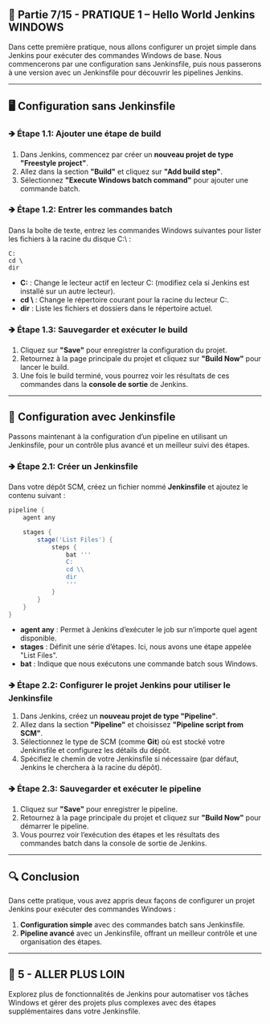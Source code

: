 ## 📝 Partie 7/15 - PRATIQUE 1 – Hello World Jenkins WINDOWS

Dans cette première pratique, nous allons configurer un projet simple dans Jenkins pour exécuter des commandes Windows de base. Nous commencerons par une configuration sans Jenkinsfile, puis nous passerons à une version avec un Jenkinsfile pour découvrir les pipelines Jenkins.

---

## 🖥️ Configuration sans Jenkinsfile

### 🡺 **Étape 1.1: Ajouter une étape de build**
1. Dans Jenkins, commencez par créer un **nouveau projet de type "Freestyle project"**.
2. Allez dans la section **"Build"** et cliquez sur **"Add build step"**.
3. Sélectionnez **"Execute Windows batch command"** pour ajouter une commande batch.

### 🡺 **Étape 1.2: Entrer les commandes batch**
Dans la boîte de texte, entrez les commandes Windows suivantes pour lister les fichiers à la racine du disque C:\ :

```batch
C:
cd \
dir
```

- **C:** : Change le lecteur actif en lecteur C: (modifiez cela si Jenkins est installé sur un autre lecteur).
- **cd \\** : Change le répertoire courant pour la racine du lecteur C:.
- **dir** : Liste les fichiers et dossiers dans le répertoire actuel.

### 🡺 **Étape 1.3: Sauvegarder et exécuter le build**
1. Cliquez sur **"Save"** pour enregistrer la configuration du projet.
2. Retournez à la page principale du projet et cliquez sur **"Build Now"** pour lancer le build.
3. Une fois le build terminé, vous pourrez voir les résultats de ces commandes dans la **console de sortie** de Jenkins.

---

## 📝 Configuration avec Jenkinsfile

Passons maintenant à la configuration d’un pipeline en utilisant un Jenkinsfile, pour un contrôle plus avancé et un meilleur suivi des étapes.

### 🡺 **Étape 2.1: Créer un Jenkinsfile**
Dans votre dépôt SCM, créez un fichier nommé **Jenkinsfile** et ajoutez le contenu suivant :

```groovy
pipeline {
    agent any

    stages {
        stage('List Files') {
            steps {
                bat '''
                C:
                cd \\
                dir
                '''
            }
        }
    }
}
```

- **agent any** : Permet à Jenkins d’exécuter le job sur n’importe quel agent disponible.
- **stages** : Définit une série d’étapes. Ici, nous avons une étape appelée "List Files".
- **bat** : Indique que nous exécutons une commande batch sous Windows.

### 🡺 **Étape 2.2: Configurer le projet Jenkins pour utiliser le Jenkinsfile**
1. Dans Jenkins, créez un **nouveau projet de type "Pipeline"**.
2. Allez dans la section **"Pipeline"** et choisissez **"Pipeline script from SCM"**.
3. Sélectionnez le type de SCM (comme **Git**) où est stocké votre Jenkinsfile et configurez les détails du dépôt.
4. Spécifiez le chemin de votre Jenkinsfile si nécessaire (par défaut, Jenkins le cherchera à la racine du dépôt).

### 🡺 **Étape 2.3: Sauvegarder et exécuter le pipeline**
1. Cliquez sur **"Save"** pour enregistrer le pipeline.
2. Retournez à la page principale du projet et cliquez sur **"Build Now"** pour démarrer le pipeline.
3. Vous pourrez voir l’exécution des étapes et les résultats des commandes batch dans la console de sortie de Jenkins.

---

## 🔍 Conclusion

Dans cette pratique, vous avez appris deux façons de configurer un projet Jenkins pour exécuter des commandes Windows :

1. **Configuration simple** avec des commandes batch sans Jenkinsfile.
2. **Pipeline avancé** avec un Jenkinsfile, offrant un meilleur contrôle et une organisation des étapes.

---

## 🌱 5 - ALLER PLUS LOIN

Explorez plus de fonctionnalités de Jenkins pour automatiser vos tâches Windows et gérer des projets plus complexes avec des étapes supplémentaires dans votre Jenkinsfile.
